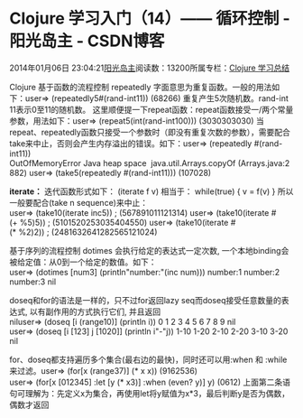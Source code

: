 
# Clojure 学习入门（14）—— 循环控制 - 阳光岛主 - CSDN博客

2014年01月06日 23:04:21[阳光岛主](https://me.csdn.net/sunboy_2050)阅读数：13200所属专栏：[Clojure 学习总结](https://blog.csdn.net/column/details/learn-clojure.html)



Clojure 基于函数的流程控制
repeatedly 字面意思为重复函数。一般的用法如下：user=> (repeatedly5\#(rand-int11))
(68266)
重复产生5次随机数。rand-int 11表示0至11的随机数。
这里顺便提一下repeat函数：repeat函数接受一/两个常量参数，用法如下：user=> (repeat5(int(rand-int100)))
(3030303030)
当repeat、repeatedly函数只接受一个参数时（即没有重复次数的参数），需要配合take来中止，否则会产生内存溢出的错误。如下：user=> (repeatedly \#(rand-int11))
OutOfMemoryError Java heap space  java.util.Arrays.copyOf (Arrays.java:2882)
user=> (take5(repeatedly \#(rand-int11)))
(107028)

**iterate：**
迭代函数形式如下：
(iterate f v)
相当于：
while(true) { v = f(v) }
所以一般要配合(take n sequence)来中止：user=> (take10(iterate inc5)) ; (567891011121314)
user=> (take10(iterate \#(+ %5)5)) ; (5101520253035404550)
user=> (take10(iterate \#(* %2)2)) ; (2481632641282565121024)

基于序列的流程控制
dotimes 会执行给定的表达式一定次数, 一个本地binding会被给定值：从0到一个给定的数值。如下：user=> (dotimes [num3] (println"number:"(inc num)))
number:1
number:2
number:3
nil

doseq和for的语法是一样的，只不过for返回lazy seq而doseq接受任意数量的表达式, 以有副作用的方式执行它们, 并且返回niluser=> (doseq [i (range10)] (println i))
0
1
2
3
4
5
6
7
8
9
nil
user=> (doseq [i [123] j [1020]] (println i"-"j))
1-10
1-20
2-10
2-20
3-10
3-20
nil

for、doseq都支持遍历多个集合(最右边的最快)，同时还可以用:when 和 :while来过滤。user=> (for[x (range37)] (* x x))
(9162536)
user=> (for[x [012345] :let [y (* x3)] :when (even? y)] y)
(0612)
上面第二条语句可理解为：先定义x为集合，再使用let将y赋值为x*3，最后判断y是否为偶数，偶数才返回


